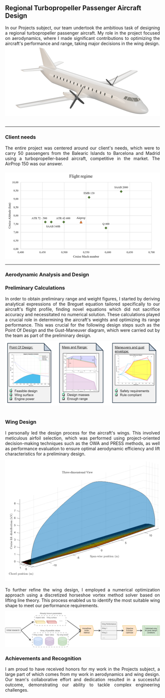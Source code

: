 ## Regional Turbopropeller Passenger Aircraft Design

<div style="text-align:justify;">
In our Projects subject, our team undertook the ambitious task of designing a regional turbopropeller passenger aircraft. My role in the project focused on aerodynamics, where I made significant contributions to optimizing the aircraft's performance and range, taking major decisions in the wing design.
</div>

<div style="text-align:center">
<img src="images/AP150_bare.png"/>
</div>
<br/>

---

### Client needs
<div style="text-align:justify; margin-bottom: 20px;">
The entire project was centered around our client's needs, which were to carry 50 passengers from the Balearic Islands to Barcelona and Madrid using a turbopropeller-based aircraft, competitive in the market. The AirProp 150 was our answer.
</div>

<div style="text-align:center">
<img src="images/cruise-plane.png"/>
</div>

---

### Aerodynamic Analysis and Design

### Preliminary Calculations
<div style="text-align:justify; margin-bottom: 10px;">
In order to obtain preliminary range and weight figures, I started by deriving analytical expressions of the Breguet equation tailored specifically to our aircraft's flight profile, finding novel equations which did not sacrifice accuracy and necessitated no numerical solution. These calculations played a crucial role in determining the aircraft's weights and optimizing its range performance. This was crucial for the following design steps such as the Point Of Design and the Gust-Maneuver diagram, which were carried out by the team as part of the preliminary design.
</div>

<div style="text-align:center">
<img src="images/calculations.png"/>
</div>
<br/>

### Wing Design
<div style="text-align:justify; margin-bottom: 10px;">
I personally led the design process for the aircraft's wings. This involved meticulous airfoil selection, which was performed using project-oriented decision-making techniques such as the OWA and PRESS methods, as well as performance evaluation to ensure optimal aerodynamic efficiency and lift characteristics for a preliminary design.
</div>
<div style="text-align:center">
<img src="images/3d_lift_distr.png"/>
</div>
<br/>
<div style="text-align:justify; margin-bottom: 10px;">
To further refine the wing design, I employed a numerical optimization approach using a discretized horseshoe vortex method solver based on lifting line theory. This process enabled us to identify the most suitable wing shape to meet our performance requirements.
</div>
<div style="text-align:center">
<img src="images/optimization.png"/>
</div>

### Achievements and Recognition
<div style="text-align:justify; margin-bottom: 10px;">
I am proud to have received honors for my work in the Projects subject, a large part of which comes from my work in aerodynamics and wing design. Our team's collaborative effort and dedication resulted in a successful outcome, demonstrating our ability to tackle complex engineering challenges.
</div>
